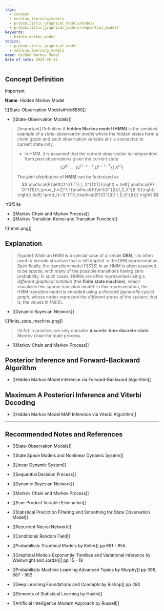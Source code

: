 ```yaml
---
tags:
  - concept
  - machine_learning/models
  - probabilistic_graphical_models/models
  - probabilistic_graphical_models/sequential_models
keywords:
  - hidden_markov_model
topics:
  - probabilistic_graphical_model
  - machine_learning_models
name: Hidden Markov Model
date of note: 2024-05-12
---
```


## Concept Definition

>[!important]
>**Name**: Hidden Markov Model

![[State-Observation Models#^dc6850]]

- [[State-Observation Models]]

>[!important] Definition
>A **hidden Markov model (HMM)** is the simplest example of a *state-observation model* where the hidden states form a *chain graph* and each observation variable at $t$ is connected to current state only.
>- In HMM, it is assumed that the *current observation* is independent from *past observations* given the current state: $$\left(O^{(t)} \perp \left\{ O^{0:t-1}, O^{t+1:T}\right\}\,|\, X^{(t)}\right)$$
>
>The *joint distribution* of **HMM** can be factorized as
>$$
>\mathcal{P}\left(O^{(1:T)},\, X^{(1:T)}\right) = \left[ \mathcal{P}(X^{(1)})\,\prod_{t=2}^{T}\mathcal{P}\left(X^{(t)}\,|\,X^{(t-1)}\right) \right]\,\left[ \prod_{t=1}^{T}\,\mathcal{P}(O^{(t)} \,|\,X^{(t)}) \right]  
>$$

^f3f54e

- [[Markov Chain and Markov Process]]
- [[Markov Transition Kernel and Transition Function]]


![[hmm.png]]

## Explanation

>[!quote]
>While an HMM is a special case of a simple **DBN**, it is often used to encode structure that is left implicit in the DBN representation. Specifically, the transition model $P (S' | S)$ in an HMM is often assumed to be *sparse*, with many of the possible transitions having zero probability. In such cases, HMMs are often represented using a *different graphical notation* (the **finite state machine**), which visualizes this sparse transition model. In this representation, the HMM transition model is encoded using a *directed (generally cyclic) graph*, whose nodes represent the *different states of the system*, that is, the values in $Val(S)$.

- [[Dynamic Bayesian Network]]

![[finite_state_machine.png]]

>[!info]
>In practice, we only consider **discrete-time** **discrete-state** *Markov chain* for state process.

- [[Markov Chain and Markov Process]]


## Posterior Inference and Forward-Backward Algorithm

- [[Hidden Markov Model Inference via Forward-Backward Algorithm]]

## Maximum A Posteriori Inference and Viterbi Decoding

- [[Hidden Markov Model MAP Inference via Viterbi Algorithm]]



-----------
##  Recommended Notes and References


- [[State-Observation Models]]
- [[State Space Models and Nonlinear Dynamic System]]
- [[Linear Dynamic System]]
- [[Sequential Decision Process]]
- [[Dynamic Bayesian Network]]
- [[Markov Chain and Markov Process]]
- [[Sum-Product Variable Elimination]]
- [[Statistical Prediction Filtering and Smoothing for State Observation Model]]

- [[Recurrent Neural Network]]
- [[Conditional Random Field]]


- [[Probabilistic Graphical Models by Koller]] pp 651 - 655
- [[Graphical Models Exponential Families and Variational Inference by Wainwright and Jordan]] pp 15 - 19
- [[Probabilistic Machine Learning Advanced Topics by Murphy]] pp 396, 987 - 993
- [[Deep Learning Foundations and Concepts by Bishop]] pp 480
- [[Elements of Statistical Learning by Hastie]]
- [[Artificial Intelligence Modern Approach by Russell]]